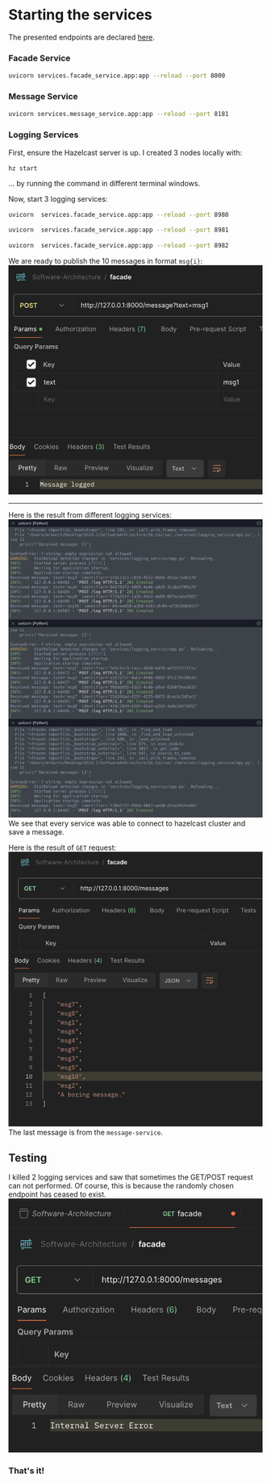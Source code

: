# Starting the services
The presented endpoints are declared [here](./services/endpoints.py).
### Facade Service
```bash
uvicorn services.facade_service.app:app --reload --port 8000
```
### Message Service
```bash
uvicorn services.message_service.app:app --reload --port 8181
```
### Logging Services
First, ensure the Hazelcast server is up. I created 3 nodes locally with:
```
hz start
```
... by running the command in different terminal windows.

Now, start 3 logging services:
```bash
uvicorn  services.facade_service.app:app --reload --port 8980
```

```bash
uvicorn  services.facade_service.app:app --reload --port 8981
```

```bash
uvicorn  services.facade_service.app:app --reload --port 8982
```

We are ready to publish the 10 messages in format `msg{i}`:
![posted 1 message](media/posted_message.png)
___
Here is the result from different logging services:
![logging services output](./media/three_logging_services.png)
We see that every service was able to connect to hazelcast cluster and save a message.

Here is the result of `GET` request:
![GET all logged messages](./media/get_messages.png)
The last message is from the `message-service`.

## Testing
I killed 2 logging services and saw that sometimes the GET/POST request can not performed. Of course, this is because the randomly chosen endpoint has ceased to exist.
![unable to communicate](./media/poor_endpoint_chosen.png)

### That's it!